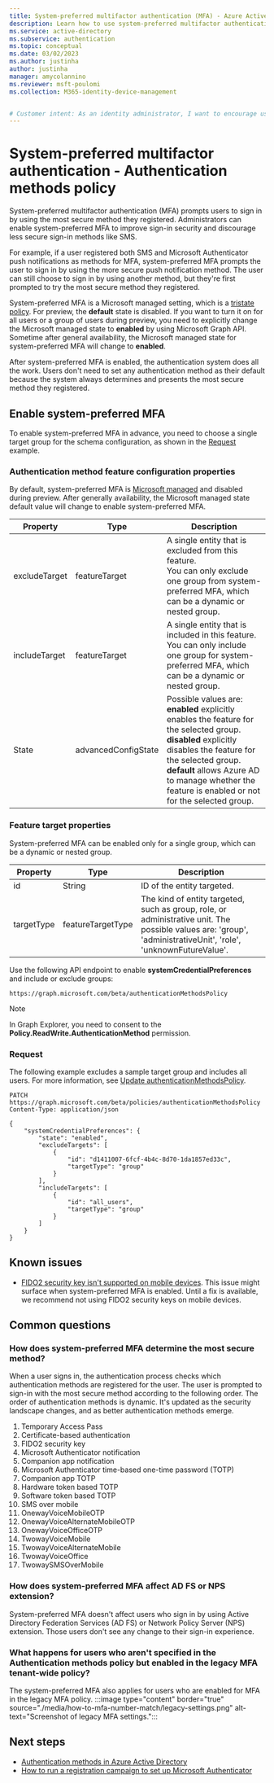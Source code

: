 ```yaml
---
title: System-preferred multifactor authentication (MFA) - Azure Active Directory
description: Learn how to use system-preferred multifactor authentication
ms.service: active-directory
ms.subservice: authentication
ms.topic: conceptual
ms.date: 03/02/2023
ms.author: justinha
author: justinha
manager: amycolannino
ms.reviewer: msft-poulomi
ms.collection: M365-identity-device-management


# Customer intent: As an identity administrator, I want to encourage users to use the Microsoft Authenticator app in Azure AD to improve and secure user sign-in events.
---
```

# System-preferred multifactor authentication  - Authentication methods policy

System-preferred multifactor authentication (MFA) prompts users to sign in by using the most secure method they registered. Administrators can enable system-preferred MFA to improve sign-in security and discourage less secure sign-in methods like SMS.

For example, if a user registered both SMS and Microsoft Authenticator push notifications as methods for MFA, system-preferred MFA prompts the user to sign in by using the more secure push notification method. The user can still choose to sign in by using another method, but they're first prompted to try the most secure method they registered. 

System-preferred MFA is a Microsoft managed setting, which is a [tristate policy](#authentication-method-feature-configuration-properties). For preview, the **default** state is disabled. If you want to turn it on for all users or a group of users during preview, you need to explicitly change the Microsoft managed state to **enabled** by using Microsoft Graph API. Sometime after general availability, the Microsoft managed state for system-preferred MFA will change to **enabled**. 

After system-preferred MFA is enabled, the authentication system does all the work. Users don't need to set any authentication method as their default because the system always determines and presents the most secure method they registered. 

## Enable system-preferred MFA

To enable system-preferred MFA in advance, you need to choose a single target group for the schema configuration, as shown in the [Request](#request) example. 

### Authentication method feature configuration properties

By default, system-preferred MFA is [Microsoft managed](concept-authentication-default-enablement.md#microsoft-managed-settings) and disabled during preview. After generally availability, the Microsoft managed state default value will change to enable system-preferred MFA. 

| Property | Type | Description |
|----------|------|-------------|
| excludeTarget | featureTarget | A single entity that is excluded from this feature. <br>You can only exclude one group from system-preferred MFA, which can be a dynamic or nested group.|
| includeTarget | featureTarget | A single entity that is included in this feature. <br>You can only include one group for system-preferred MFA, which can be a dynamic or nested group.|
| State | advancedConfigState | Possible values are:<br>**enabled** explicitly enables the feature for the selected group.<br>**disabled** explicitly disables the feature for the selected group.<br>**default** allows Azure AD to manage whether the feature is enabled or not for the selected group. |

### Feature target properties

System-preferred MFA can be enabled only for a single group, which can be a dynamic or nested group. 

| Property | Type | Description |
|----------|------|-------------|
| id | String | ID of the entity targeted. |
| targetType | featureTargetType | The kind of entity targeted, such as group, role, or administrative unit. The possible values are: 'group', 'administrativeUnit', 'role', 'unknownFutureValue'. |

Use the following API endpoint to enable **systemCredentialPreferences** and include or exclude groups:

```
https://graph.microsoft.com/beta/authenticationMethodsPolicy
```

>[!NOTE]
>In Graph Explorer, you need to consent to the **Policy.ReadWrite.AuthenticationMethod** permission. 

### Request

The following example excludes a sample target group and includes all users. For more information, see [Update authenticationMethodsPolicy](/graph/api/authenticationmethodspolicy-update?view=graph-rest-beta).

```http
PATCH https://graph.microsoft.com/beta/policies/authenticationMethodsPolicy
Content-Type: application/json

{
    "systemCredentialPreferences": {
        "state": "enabled",
        "excludeTargets": [
            {
                "id": "d1411007-6fcf-4b4c-8d70-1da1857ed33c",
                "targetType": "group"
            }
        ],
        "includeTargets": [
            {
                "id": "all_users",
                "targetType": "group"
            }
        ]
    }
}
```

## Known issues

- [FIDO2 security key isn't supported on mobile devices](../develop/support-fido2-authentication.md#mobile). This issue might surface when system-preferred MFA is enabled. Until a fix is available, we recommend not using FIDO2 security keys on mobile devices. 

## Common questions

### How does system-preferred MFA determine the most secure method?

When a user signs in, the authentication process checks which authentication methods are registered for the user. The user is prompted to sign-in with the most secure method according to the following order. The order of authentication methods is dynamic. It's updated as the security landscape changes, and as better authentication methods emerge.

1. Temporary Access Pass
1. Certificate-based authentication
1. FIDO2 security key
1. Microsoft Authenticator notification
1. Companion app notification
1. Microsoft Authenticator time-based one-time password (TOTP)
1. Companion app TOTP
1. Hardware token based TOTP
1. Software token based TOTP
1. SMS over mobile
1. OnewayVoiceMobileOTP
1. OnewayVoiceAlternateMobileOTP
1. OnewayVoiceOfficeOTP
1. TwowayVoiceMobile
1. TwowayVoiceAlternateMobile
1. TwowayVoiceOffice
1. TwowaySMSOverMobile

### How does system-preferred MFA affect AD FS or NPS extension?

System-preferred MFA doesn't affect users who sign in by using Active Directory Federation Services (AD FS) or Network Policy Server (NPS) extension. Those users don't see any change to their sign-in experience.

### What happens for users who aren't specified in the Authentication methods policy but enabled in the legacy MFA tenant-wide policy?

The system-preferred MFA also applies for users who are enabled for MFA in the legacy MFA policy.
:::image type="content" border="true" source="./media/how-to-mfa-number-match/legacy-settings.png" alt-text="Screenshot of legacy MFA settings.":::

## Next steps

* [Authentication methods in Azure Active Directory](concept-authentication-authenticator-app.md)
* [How to run a registration campaign to set up Microsoft Authenticator](how-to-mfa-registration-campaign.md)
